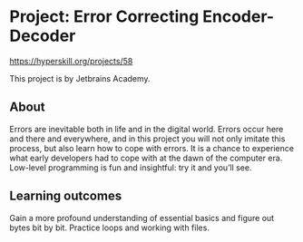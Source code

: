 # Project: Error Correcting Encoder-Decoder
https://hyperskill.org/projects/58

This project is by Jetbrains Academy.

## About
Errors are inevitable both in life and in the digital world. Errors occur here and there and everywhere, and in this project you will not only imitate this process, but also learn how to cope with errors. It is a chance to experience what early developers had to cope with at the dawn of the computer era. Low-level programming is fun and insightful: try it and you’ll see.

## Learning outcomes
Gain a more profound understanding of essential basics and figure out bytes bit by bit. Practice loops and working with files.
